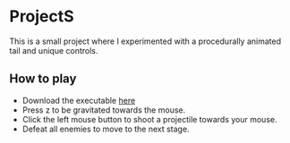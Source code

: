 # ProjectS
This is a small project where I experimented with a procedurally animated tail and unique controls.

## How to play
- Download the executable [here](ProjectS/ProjectSExecutable.zip)
- Press z to be gravitated towards the mouse.
- Click the left mouse button to shoot a projectile towards your mouse.
- Defeat all enemies to move to the next stage.
